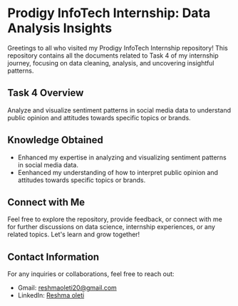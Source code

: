 # Prodigy InfoTech Internship: Data Analysis Insights

Greetings to all who visited my Prodigy InfoTech Internship repository! This repository contains all the documents related to Task 4 of my internship journey, focusing on data cleaning, analysis, and uncovering insightful patterns.

## Task 4 Overview

Analyze and visualize sentiment patterns in social media data to understand public opinion and attitudes towards specific topics or brands.

## Knowledge Obtained

- Enhanced my expertise in analyzing and visualizing sentiment patterns in social media data.
- Eenhanced my understanding of how to interpret public opinion and attitudes towards specific topics or brands.

## Connect with Me

Feel free to explore the repository, provide feedback, or connect with me for further discussions on data science, internship experiences, or any related topics. Let's learn and grow together!

## Contact Information

For any inquiries or collaborations, feel free to reach out:

- Gmail: [reshmaoleti20@gmail.com](mailto:reshmaoleti20@gmail.com)
- LinkedIn: [Reshma oleti](https://www.linkedin.com/in/reshmaoleti/)
